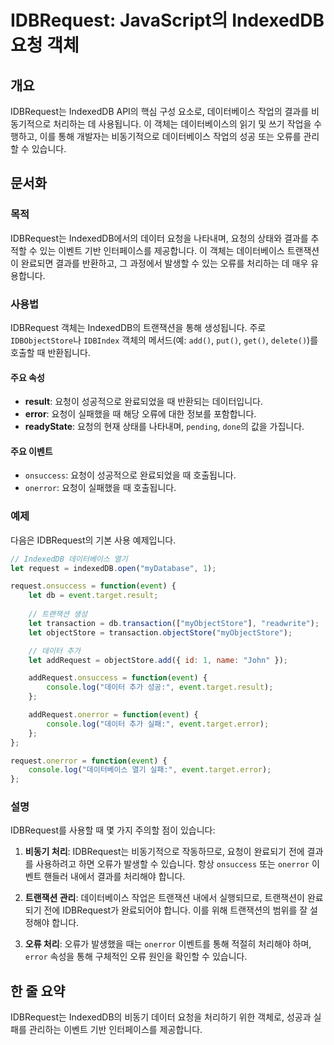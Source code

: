 <!--
Meta Description: # IDBRequest: JavaScript의 IndexedDB 요청 객체 ## 개요 IDBRequest는 IndexedDB API의 핵심 구성 요소로, 데이터베이스 작업의 결과를 비동기적으로 처리하는 데 사용됩니다. 이 객체는 데이터베이스의 읽기 및 쓰기 작업을 수행...
Meta Keywords: event, 데이터베이스, 결과를, 데이터, 요청이
-->

# IDBRequest: JavaScript의 IndexedDB 요청 객체

## 개요
IDBRequest는 IndexedDB API의 핵심 구성 요소로, 데이터베이스 작업의 결과를 비동기적으로 처리하는 데 사용됩니다. 이 객체는 데이터베이스의 읽기 및 쓰기 작업을 수행하고, 이를 통해 개발자는 비동기적으로 데이터베이스 작업의 성공 또는 오류를 관리할 수 있습니다.

## 문서화
### 목적
IDBRequest는 IndexedDB에서의 데이터 요청을 나타내며, 요청의 상태와 결과를 추적할 수 있는 이벤트 기반 인터페이스를 제공합니다. 이 객체는 데이터베이스 트랜잭션이 완료되면 결과를 반환하고, 그 과정에서 발생할 수 있는 오류를 처리하는 데 매우 유용합니다.

### 사용법
IDBRequest 객체는 IndexedDB의 트랜잭션을 통해 생성됩니다. 주로 `IDBObjectStore`나 `IDBIndex` 객체의 메서드(예: `add()`, `put()`, `get()`, `delete()`)를 호출할 때 반환됩니다.

#### 주요 속성
- **result**: 요청이 성공적으로 완료되었을 때 반환되는 데이터입니다.
- **error**: 요청이 실패했을 때 해당 오류에 대한 정보를 포함합니다.
- **readyState**: 요청의 현재 상태를 나타내며, `pending`, `done`의 값을 가집니다.

#### 주요 이벤트
- `onsuccess`: 요청이 성공적으로 완료되었을 때 호출됩니다.
- `onerror`: 요청이 실패했을 때 호출됩니다.

### 예제
다음은 IDBRequest의 기본 사용 예제입니다.

```javascript
// IndexedDB 데이터베이스 열기
let request = indexedDB.open("myDatabase", 1);

request.onsuccess = function(event) {
    let db = event.target.result;
    
    // 트랜잭션 생성
    let transaction = db.transaction(["myObjectStore"], "readwrite");
    let objectStore = transaction.objectStore("myObjectStore");

    // 데이터 추가
    let addRequest = objectStore.add({ id: 1, name: "John" });

    addRequest.onsuccess = function(event) {
        console.log("데이터 추가 성공:", event.target.result);
    };

    addRequest.onerror = function(event) {
        console.log("데이터 추가 실패:", event.target.error);
    };
};

request.onerror = function(event) {
    console.log("데이터베이스 열기 실패:", event.target.error);
};
```

### 설명
IDBRequest를 사용할 때 몇 가지 주의할 점이 있습니다:

1. **비동기 처리**: IDBRequest는 비동기적으로 작동하므로, 요청이 완료되기 전에 결과를 사용하려고 하면 오류가 발생할 수 있습니다. 항상 `onsuccess` 또는 `onerror` 이벤트 핸들러 내에서 결과를 처리해야 합니다.

2. **트랜잭션 관리**: 데이터베이스 작업은 트랜잭션 내에서 실행되므로, 트랜잭션이 완료되기 전에 IDBRequest가 완료되어야 합니다. 이를 위해 트랜잭션의 범위를 잘 설정해야 합니다.

3. **오류 처리**: 오류가 발생했을 때는 `onerror` 이벤트를 통해 적절히 처리해야 하며, `error` 속성을 통해 구체적인 오류 원인을 확인할 수 있습니다.

## 한 줄 요약
IDBRequest는 IndexedDB의 비동기 데이터 요청을 처리하기 위한 객체로, 성공과 실패를 관리하는 이벤트 기반 인터페이스를 제공합니다.
